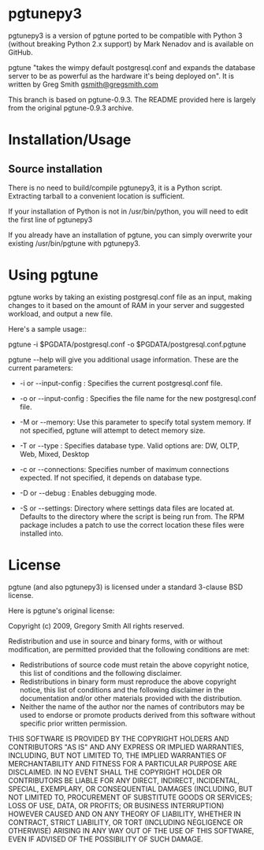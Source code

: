 pgtunepy3
=========

pgtunepy3 is a version of pgtune ported to be compatible with Python 3
(without breaking Python 2.x support) by Mark Nenadov and is available 
on GitHub.

pgtune "takes the wimpy default postgresql.conf and expands the database 
server to be as powerful as the hardware it's being deployed on". It is
written by Greg Smith gsmith@gregsmith.com

This branch is based on pgtune-0.9.3. The README provided here is largely 
from the original pgtune-0.9.3 archive.

Installation/Usage
==================

Source installation
-------------------

There is no need to build/compile pgtunepy3, it is a Python script.
Extracting tarball to a convenient location is sufficient. 

If your installation of Python is not in /usr/bin/python, you will need to
edit the first line of pgtunepy3

If you already have an installation of pgtune, you can simply overwrite
your existing /usr/bin/pgtune with pgtunepy3.


Using pgtune
============

pgtune works by taking an existing postgresql.conf file as an input,
making changes to it based on the amount of RAM in your server and
suggested workload, and output a new file.

Here's a sample usage::

  pgtune -i $PGDATA/postgresql.conf -o $PGDATA/postgresql.conf.pgtune

pgtune --help will give you additional usage information.  These
are the current parameters:

 * -i or --input-config : Specifies the current postgresql.conf file.

 * -o or --input-config : Specifies the file name for the new 
   postgresql.conf file.

 * -M or --memory: Use this parameter to specify total system memory. If 
   not specified, pgtune will attempt to detect memory size.

 * -T or --type : Specifies database type. Valid options are:
   DW, OLTP, Web, Mixed, Desktop

 * -c or --connections: Specifies number of maximum connections expected.
   If not specified, it depends on database type.

 * -D or --debug : Enables debugging mode. 

 * -S or --settings: Directory where settings data files are located at.
   Defaults to the directory where the script is being run from.  The
   RPM package includes a patch to use the correct location these
   files were installed into.

License
=======

pgtune (and also pgtunepy3) is licensed under a standard 3-clause BSD license.

Here is pgtune's original license:

Copyright (c) 2009, Gregory Smith
All rights reserved.

Redistribution and use in source and binary forms, with or without 
modification, are permitted provided that the following conditions are 
met:

  * Redistributions of source code must retain the above copyright 
    notice, this list of conditions and the following disclaimer.
  * Redistributions in binary form must reproduce the above copyright 
    notice, this list of conditions and the following disclaimer in 
    the documentation and/or other materials provided with the 
    distribution.
  * Neither the name of the author nor the names of contributors may 
    be used to endorse or promote products derived from this 
    software without specific prior written permission.

THIS SOFTWARE IS PROVIDED BY THE COPYRIGHT HOLDERS AND CONTRIBUTORS "AS 
IS" AND ANY EXPRESS OR IMPLIED WARRANTIES, INCLUDING, BUT NOT LIMITED 
TO, THE IMPLIED WARRANTIES OF MERCHANTABILITY AND FITNESS FOR A 
PARTICULAR PURPOSE ARE DISCLAIMED. IN NO EVENT SHALL THE COPYRIGHT 
HOLDER OR CONTRIBUTORS BE LIABLE FOR ANY DIRECT, INDIRECT, INCIDENTAL, 
SPECIAL, EXEMPLARY, OR CONSEQUENTIAL DAMAGES (INCLUDING, BUT NOT
LIMITED TO, PROCUREMENT OF SUBSTITUTE GOODS OR SERVICES; LOSS OF USE, 
DATA, OR PROFITS; OR BUSINESS INTERRUPTION) HOWEVER CAUSED AND ON ANY 
THEORY OF LIABILITY, WHETHER IN CONTRACT, STRICT LIABILITY, OR TORT
(INCLUDING NEGLIGENCE OR OTHERWISE) ARISING IN ANY WAY OUT OF THE USE 
OF THIS SOFTWARE, EVEN IF ADVISED OF THE POSSIBILITY OF SUCH DAMAGE.

